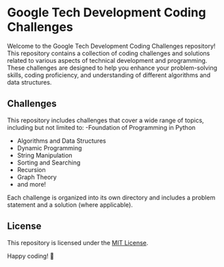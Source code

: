 # Google Tech Development Coding Challenges

Welcome to the Google Tech Development Coding Challenges repository! This repository contains a collection of coding challenges and solutions related to various aspects of technical development and programming. These challenges are designed to help you enhance your problem-solving skills, coding proficiency, and understanding of different algorithms and data structures.

## Challenges

This repository includes challenges that cover a wide range of topics, including but not limited to:
-Foundation of Programming in Python
- Algorithms and Data Structures
- Dynamic Programming
- String Manipulation
- Sorting and Searching
- Recursion
- Graph Theory
- and more!

Each challenge is organized into its own directory and includes a problem statement and a solution (where applicable).


## License

This repository is licensed under the [MIT License](LICENSE).

Happy coding! 🚀

